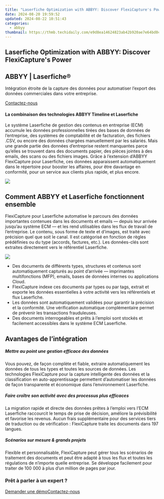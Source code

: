 ```yaml
---
title: "Laserfiche Optimization with ABBYY: Discover FlexiCapture's Power"
date: 2024-08-20 19:59:52
updated: 2024-08-22 10:51:43
categories:
  - abbyy
thumbnail: https://thmb.techidaily.com/e9d8ea14624823ab42b920ae7e64bd0cdd0f223f034665de677791f435688b98.jpg
---
```


## Laserfiche Optimization with ABBYY: Discover FlexiCapture's Power

## 

## ABBYY | Laserfiche® 

Intégration étroite de la capture des données pour automatiser l’export des données commerciales dans votre entreprise.

[Contactez-nous](https://tools.techidaily.com/abbyy/products/)

#### La combinaison des technologies ABBYY Timeline et Laserfiche

Le système Laserfiche de gestion des contenus en entreprise (ECM) accumule les données professionnelles tirées des bases de données de l’entreprise, des systèmes de comptabilité et de facturation, des fichiers .CSV, ou encore des données chargées manuellement par les salariés. Mais une grande partie des données d’entreprise restent manquantes parce qu’elles se trouvent dans des documents papier, des pièces jointes à des emails, des scans ou des fichiers images. Grâce à l’extension d’ABBYY FlexiCapture pour Laserfiche, ces données apparaissent automatiquement dans le répertoire pour booster les affaires, pour être davantage en conformité, pour un service aux clients plus rapide, et plus encore.

![](https://content.abbyy.com/-/media/project/abbyy/abbyy/solutions/digital-onboarding/overview-image.jpg?h=716&iar=0&w=1272)

## Comment ABBYY et Laserfiche fonctionnent ensemble 

FlexiCapture pour Laserfiche automatise le parcours des données importantes contenues dans les documents et emails — depuis leur arrivée jusqu’au système ECM — et les rend utilisables dans les flux de travail de l’entreprise. Le contenu, sous forme de texte et d’images, est traité avec précision quel que soit le canal. Il est catégorisé en fonction de règles prédéfinies ou du type (accords, factures, etc.). Les données-clés sont extraites directement vers le référentiel Laserfiche.

![](https://content.abbyy.com/-/media/project/abbyy/abbyy/products/timeline/timeline_overview_2.jpg?h=716&iar=0&w=1272)

* Des documents de différents types, structures et contenus sont automatiquement capturés au point d’arrivée — imprimantes multifonctions (MFP), emails, bases de données internes ou applications Cloud.
* FlexiCapture indexe ces documents par types ou par tags, extrait et exporte les données essentielles à votre activité vers les référentiels et flux Laserfiche.
* Les données sont automatiquement validées pour garantir la précision et la conformité. Une vérification automatique complémentaire permet de prévenir les transactions frauduleuses.
* Des documents interrogeables et prêts à l’emploi sont stockés et facilement accessibles dans le système ECM Laserfiche.

## Avantages de l’intégration 

##### Mettre au point une gestion efficace des données 

Vous pouvez, de façon complète et fiable, extraire automatiquement les données de tous les types et toutes les sources de données. Les technologies FlexiCapture pour la capture intelligente des données et la classification en auto-apprentissage permettent d’automatiser les données de façon transparente et économique dans l’environnement Laserfiche.

##### Faire croître son activité avec des processus plus efficaces 

La migration rapide et directe des données prêtes à l’emploi vers l’ECM Laserfiche raccourcit le temps de prise de décision, améliore la prévisibilité et favorise les revenus. Aucun frais supplémentaire pour des services tiers de traduction ou de vérification : FlexiCapture traite les documents dans 197 langues. 

##### Scénarios sur mesure & grands projets 

Flexible et personnalisable, FlexiCapture peut gérer tous les scénarios de traitement des documents et peut être adapté à tous les flux et toutes les régulations de n’importe quelle entreprise. Se développe facilement pour traiter de 100 000 à plus d’un million de pages par jour.

### Prêt à parler à un expert ?

[Demander une démo](https://tools.techidaily.com/abbyy/products/)[Contactez-nous](https://tools.techidaily.com/abbyy/products/)

<ins class="adsbygoogle"
     style="display:block"
     data-ad-format="autorelaxed"
     data-ad-client="ca-pub-7571918770474297"
     data-ad-slot="1223367746"></ins>



<ins class="adsbygoogle"
     style="display:block"
     data-ad-client="ca-pub-7571918770474297"
     data-ad-slot="8358498916"
     data-ad-format="auto"
     data-full-width-responsive="true"></ins>
